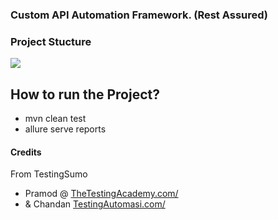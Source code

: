 ### Custom API Automation Framework. (Rest Assured)


### Project Stucture
![](https://i.imgur.com/d3gtMxg.png)

## How to run the Project?

- mvn clean test
- allure serve reports



#### Credits
From TestingSumo
- Pramod @ [TheTestingAcademy.com/](https://www.thetestingacademy.com)
- & Chandan [TestingAutomasi.com/](https://www.testingAutomasi.com/)
